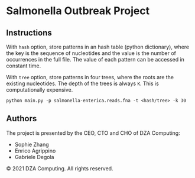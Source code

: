 # Salmonella Outbreak Project

## Instructions

With `hash` option, store patterns in an hash table (python dictionary), where the key is the sequence of nucleotides
and the value is the number of occurrences in the full file. The value of each pattern can be accessed in constant time.

With `tree` option, store patterns in four trees, where the roots are the existing nucleotides. The depth of the trees
is always `K`. This is computationally expensive.

``
python main.py -p salmonella-enterica.reads.fna -t <hash/tree> -k 30
``

## Authors
The project is presented by the CEO, CTO and CHO of DZA Computing:
- Sophie Zhang
- Enrico Agrippino
- Gabriele Degola

© 2021 DZA Computing. All rights reserved.